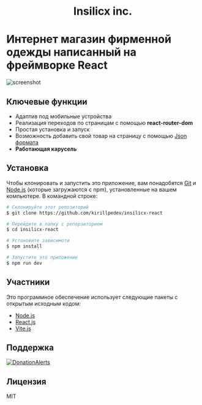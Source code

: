 
<h1 align="center">Insilicx inc.</h1>
<h1>Интернет магазин фирменной одежды написанный на фреймворке React</h1>

![screenshot](https://insilicx.ru/cdn/demo.png)

## Ключевые функции

* Адаптив под мобильные устройства
* Реализация переходов по страницам с помощью **react-router-dom**
* Простая установка и запуск
* Возможность добавить свой товар на страницу с помощью [Json формата](https://www.json.org/json-en.html)
* **Работающая карусель**

## Установка
Чтобы клонировать и запустить это приложение, вам понадобятся [Git](https://git-scm.com) и [Node.js](https://nodejs.org/en/download/)  (которые загружаются с npm), установленные на вашем компьютере. В командной строке:
```bash
# Склонируйте этот репозиторий
$ git clone https://github.com/kirillpedev/insilicx-react

# Перейдите в папку с репорзиторием
$ cd insilicx-react

# Установите зависимоти
$ npm install

# Запустите это приложение
$ npm run dev
```
## Участники

Это программное обеспечение использует следующие пакеты с открытым исходным кодом:
- [Node.js](https://nodejs.org/)
- [React.js](https://react.dev/)
- [Vite.js](https://vitejs.dev/)

## Поддержка

<a href="https://www.donationalerts.com/r/insilico__" target="_blank"><img src="https://www.donationalerts.com/img/brand/donationalerts.svg" alt="DonationAlerts"></a>


## Лицензия

MIT

